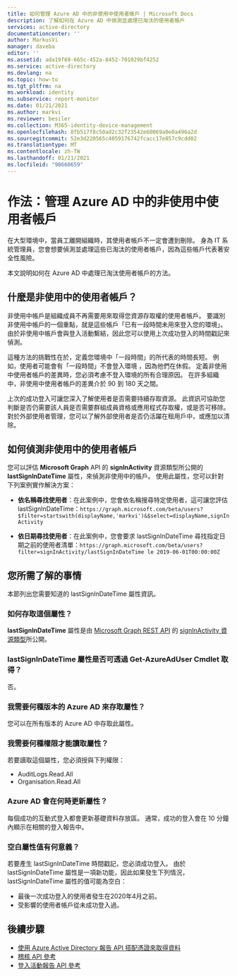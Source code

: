 ```yaml
---
title: 如何管理 Azure AD 中的非使用中使用者帳戶 | Microsoft Docs
description: 了解如何在 Azure AD 中偵測並處理已淘汰的使用者帳戶
services: active-directory
documentationcenter: ''
author: MarkusVi
manager: daveba
editor: ''
ms.assetid: ada19f69-665c-452a-8452-701029bf4252
ms.service: active-directory
ms.devlang: na
ms.topic: how-to
ms.tgt_pltfrm: na
ms.workload: identity
ms.subservice: report-monitor
ms.date: 01/21/2021
ms.author: markvi
ms.reviewer: besiler
ms.collection: M365-identity-device-management
ms.openlocfilehash: 8fb517f8c50ad2c32f23542e60069a0e0a496a2d
ms.sourcegitcommit: 52e3d220565c4059176742fcacc17e857c9cdd02
ms.translationtype: MT
ms.contentlocale: zh-TW
ms.lasthandoff: 01/21/2021
ms.locfileid: "98660659"
---
```

# <a name="how-to-manage-inactive-user-accounts-in-azure-ad"></a>作法：管理 Azure AD 中的非使用中使用者帳戶

在大型環境中，當員工離開組織時，其使用者帳戶不一定會遭到刪除。 身為 IT 系統管理員，您會想要偵測並處理這些已淘汰的使用者帳戶，因為這些帳戶代表著安全性風險。

本文說明如何在 Azure AD 中處理已淘汰使用者帳戶的方法。 

## <a name="what-are-inactive-user-accounts"></a>什麼是非使用中的使用者帳戶？

非使用中帳戶是組織成員不再需要用來取得您資源存取權的使用者帳戶。 要識別非使用中帳戶的一個重點，就是這些帳戶「已有一段時間未用來登入您的環境」。 由於非使用中帳戶會與登入活動繫結，因此您可以使用上次成功登入的時間戳記來偵測。 

這種方法的挑戰性在於，定義您環境中「一段時間」的所代表的時間長短。 例如，使用者可能會有「一段時間」不會登入環境 ，因為他們在休假。 定義非使用中使用者帳戶的差異時，您必須考慮不登入環境的所有合理原因。 在許多組織中，非使用中使用者帳戶的差異介於 90 到 180 天之間。 

上次的成功登入可讓您深入了解使用者是否需要持續存取資源。  此資訊可協助您判斷是否仍需要該人員是否需要群組成員資格或應用程式存取權，或是否可移除。 對於外部使用者管理，您可以了解外部使用者是否仍活躍在租用戶中，或應加以清除。 

    
## <a name="how-to-detect-inactive-user-accounts"></a>如何偵測非使用中的使用者帳戶

您可以評估 **Microsoft Graph** API 的 **signInActivity** 資源類型所公開的 **lastSignInDateTime** 屬性，來偵測非使用中的帳戶。 使用此屬性，您可以針對下列案例實作解決方案：

- **依名稱尋找使用者**：在此案例中，您會依名稱搜尋特定使用者，這可讓您評估 lastSignInDateTime：`https://graph.microsoft.com/beta/users?$filter=startswith(displayName,'markvi')&$select=displayName,signInActivity`

- **依日期尋找使用者**：在此案例中，您會要求 lastSignInDateTime 尋找指定日期之前的使用者清單：`https://graph.microsoft.com/beta/users?filter=signInActivity/lastSignInDateTime le 2019-06-01T00:00:00Z`






## <a name="what-you-need-to-know"></a>您所需了解的事情

本節列出您需要知道的 lastSignInDateTime 屬性資訊。

### <a name="how-can-i-access-this-property"></a>如何存取這個屬性？

**lastSignInDateTime** 屬性是由 [Microsoft Graph REST API](/graph/overview?view=graph-rest-beta#whats-in-microsoft-graph) 的 [signInActivity 資源類型](/graph/api/resources/signinactivity?view=graph-rest-beta)所公開。   

### <a name="is-the-lastsignindatetime-property-available-through-the-get-azureaduser-cmdlet"></a>lastSignInDateTime 屬性是否可透過 Get-AzureAdUser Cmdlet 取得？

否。

### <a name="what-edition-of-azure-ad-do-i-need-to-access-the-property"></a>我需要何種版本的 Azure AD 來存取屬性？

您可以在所有版本的 Azure AD 中存取此屬性。

### <a name="what-permission-do-i-need-to-read-the-property"></a>我需要何種權限才能讀取屬性？

若要讀取這個屬性，您必須授與下列權限： 

- AuditLogs.Read.All
- Organisation.Read.All  


### <a name="when-does-azure-ad-update-the-property"></a>Azure AD 會在何時更新屬性？

每個成功的互動式登入都會更新基礎資料存放區。 通常，成功的登入會在 10 分鐘內顯示在相關的登入報告中。
 

### <a name="what-does-a-blank-property-value-mean"></a>空白屬性值有何意義？

若要產生 lastSignInDateTime 時間戳記，您必須成功登入。 由於 lastSignInDateTime 屬性是一項新功能，因此如果發生下列情況，lastSignInDateTime 屬性的值可能為空白：

- 最後一次成功登入的使用者發生在2020年4月之前。
- 受影響的使用者帳戶從未成功登入過。

## <a name="next-steps"></a>後續步驟

* [使用 Azure Active Directory 報告 API 搭配憑證來取得資料](tutorial-access-api-with-certificates.md)
* [稽核 API 參考](/graph/api/resources/directoryaudit?view=graph-rest-beta) 
* [登入活動報告 API 參考](/graph/api/resources/signin?view=graph-rest-beta)